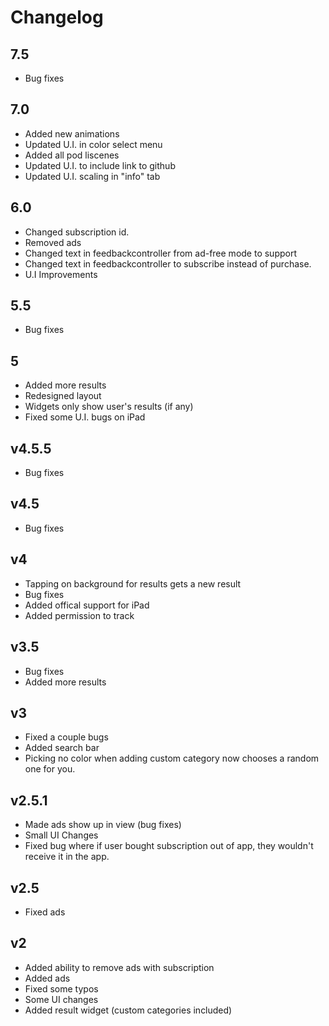 # Changelog
## 7.5
* Bug fixes
## 7.0
* Added new animations
* Updated U.I. in color select menu
* Added all pod liscenes
* Updated U.I. to include link to github
* Updated U.I. scaling in "info" tab
## 6.0
* Changed subscription id.
* Removed ads
* Changed text in feedbackcontroller from ad-free mode to support
* Changed text in feedbackcontroller to subscribe instead of purchase.
* U.I Improvements
## 5.5
* Bug fixes
## 5
* Added more results
* Redesigned layout
* Widgets only show user's results (if any)
* Fixed some U.I. bugs on iPad
## v4.5.5
* Bug fixes
## v4.5
* Bug fixes
## v4
* Tapping on background for results gets a new result
* Bug fixes
* Added offical support for iPad
* Added permission to track
## v3.5
* Bug fixes
* Added more results
## v3
* Fixed a couple bugs
* Added search bar
* Picking no color when adding custom category now chooses a random one for you.
## v2.5.1
* Made ads show up in view (bug fixes)
* Small UI Changes
* Fixed bug where if user bought subscription out of app, they wouldn't receive it in the app.
## v2.5
* Fixed ads
## v2
* Added ability to remove ads with subscription
* Added ads
* Fixed some typos
* Some UI changes
* Added result widget (custom categories included)

